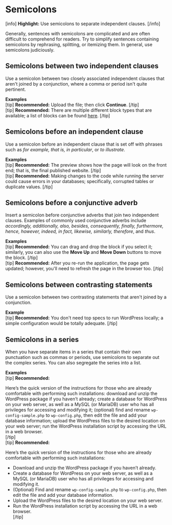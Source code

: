 # Semicolons

[info] **Highlight:** Use semicolons to separate independent clauses. [/info]  

Generally, sentences with semicolons are complicated and are often difficult to comprehend for readers. Try to simplify sentences containing semicolons by rephrasing, splitting, or itemizing them. In general, use semicolons judiciously.

## Semicolons between two independent clauses

Use a semicolon between two closely associated independent clauses that aren't joined by a conjunction, where a comma or period isn't quite pertinent.

**Examples**  
[tip] **Recommended:** Upload the file; then click **Continue**. [/tip]  
[tip] **Recommended:** There are multiple different block types that are available; a list of blocks can be found [here](https://wordpress.org/support/article/blocks/). [/tip]  

## Semicolons before an independent clause

Use a semicolon before an independent clause that is set off with phrases such as *for example, that is, in particular*, or *to illustrate*.

**Examples**  
[tip] **Recommended:** The preview shows how the page will look on the front end; that is, the final published website. [/tip]  
[tip] **Recommended:** Making changes to the code while running the server could cause errors in your databases; specifically, corrupted tables or duplicate values. [/tip]  

## Semicolons before a conjunctive adverb

Insert a semicolon before conjunctive adverbs that join two independent clauses. Examples of commonly used conjunctive adverbs include *accordingly, additionally, also, besides, consequently, finally, furthermore, hence, however, indeed, in fact, likewise, similarly, therefore*, and *thus*.

**Examples**  
[tip] **Recommended:** You can drag and drop the block if you select it; similarly, you can also use the **Move Up** and **Move Down** buttons to move the block. [/tip]  
[tip] **Recommended:** After you re-run the application, the page gets updated; however, you'll need to refresh the page in the browser too. [/tip]  

## Semicolons between contrasting statements

Use a semicolon between two contrasting statements that aren't joined by a conjunction.

**Example**  
[tip] **Recommended:** You don't need top specs to run WordPress locally; a simple configuration would be totally adequate. [/tip]  

## Semicolons in a series

When you have separate items in a series that contain their own punctuation such as commas or periods, use semicolons to separate out the complex series. You can also segregate the series into a list.

**Examples**  
[tip] **Recommended:**  

Here’s the quick version of the instructions for those who are already comfortable with performing such installations: download and unzip the WordPress package if you haven’t already; create a database for WordPress on your web server, as well as a MySQL (or MariaDB) user who has all privileges for accessing and modifying it; (optional) find and rename `wp-config-sample.php` to `wp-config.php`, then edit the file and add your database information; upload the WordPress files to the desired location on your web server; run the WordPress installation script by accessing the URL in a web browser.  
[/tip]  
[tip] **Recommended:**  

Here’s the quick version of the instructions for those who are already comfortable with performing such installations:
- Download and unzip the WordPress package if you haven’t already.
- Create a database for WordPress on your web server, as well as a MySQL (or MariaDB) user who has all privileges for accessing and modifying it.
- (Optional) Find and rename `wp-config-sample.php` to `wp-config.php`, then edit the file and add your database information.
- Upload the WordPress files to the desired location on your web server.
- Run the WordPress installation script by accessing the URL in a web browser.  
[/tip]  
